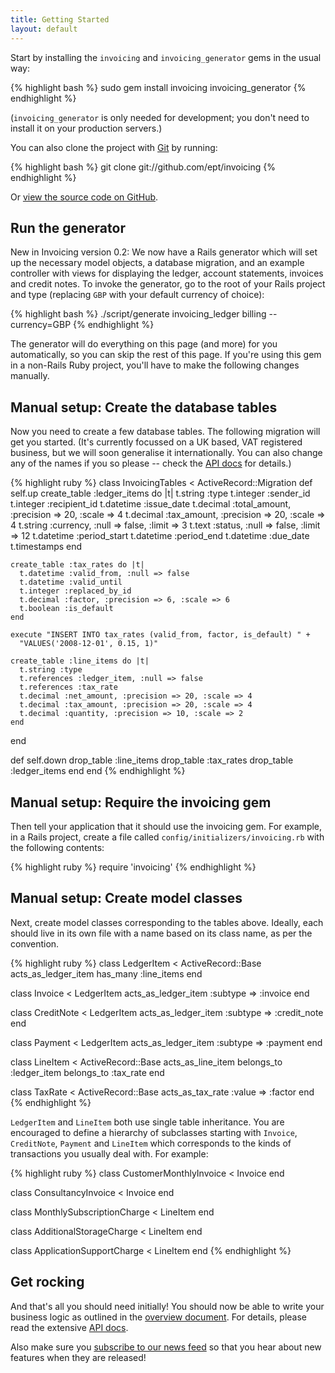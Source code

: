 ```yaml
---
title: Getting Started
layout: default
---
```


Start by installing the `invoicing` and `invoicing_generator` gems in the usual way:

{% highlight bash %}
sudo gem install invoicing invoicing_generator
{% endhighlight %}

(`invoicing_generator` is only needed for development; you don't need to install it on
your production servers.)

You can also clone the project with [Git](http://git-scm.com) by running:

{% highlight bash %}
git clone git://github.com/ept/invoicing
{% endhighlight %}

Or [view the source code on GitHub](http://github.com/ept/invoicing).


Run the generator
-----------------

New in Invoicing version 0.2: We now have a Rails generator which will set up the necessary
model objects, a database migration, and an example controller with views for displaying
the ledger, account statements, invoices and credit notes. To invoke the generator, go to
the root of your Rails project and type (replacing `GBP` with your default currency of
choice):

{% highlight bash %}
./script/generate invoicing_ledger billing --currency=GBP
{% endhighlight %}

The generator will do everything on this page (and more) for you automatically, so you can
skip the rest of this page. If you're using this gem in a non-Rails Ruby project, you'll
have to make the following changes manually.


Manual setup: Create the database tables
----------------------------------------

Now you need to create a few database tables. The following migration will get
you started. (It's currently focussed on a UK based, VAT registered business,
but we will soon generalise it internationally. You can also change any of the
names if you so please -- check the [API docs](http://invoicing.rubyforge.org/doc/)
for details.)

{% highlight ruby %}
class InvoicingTables < ActiveRecord::Migration
  def self.up
    create_table :ledger_items do |t|
      t.string :type
      t.integer :sender_id
      t.integer :recipient_id
      t.datetime :issue_date
      t.decimal :total_amount, :precision => 20, :scale => 4
      t.decimal :tax_amount, :precision => 20, :scale => 4
      t.string :currency, :null => false, :limit => 3
      t.text :status, :null => false, :limit => 12
      t.datetime :period_start
      t.datetime :period_end
      t.datetime :due_date
      t.timestamps
    end
    
    create_table :tax_rates do |t|
      t.datetime :valid_from, :null => false
      t.datetime :valid_until
      t.integer :replaced_by_id
      t.decimal :factor, :precision => 6, :scale => 6
      t.boolean :is_default
    end
    
    execute "INSERT INTO tax_rates (valid_from, factor, is_default) " +
      "VALUES('2008-12-01', 0.15, 1)"
    
    create_table :line_items do |t|
      t.string :type
      t.references :ledger_item, :null => false
      t.references :tax_rate
      t.decimal :net_amount, :precision => 20, :scale => 4
      t.decimal :tax_amount, :precision => 20, :scale => 4
      t.decimal :quantity, :precision => 10, :scale => 2
    end
  end
  
  def self.down
    drop_table :line_items
    drop_table :tax_rates
    drop_table :ledger_items
  end
end
{% endhighlight %}


Manual setup: Require the invoicing gem
---------------------------------------

Then tell your application that it should use the invoicing gem. For example,
in a Rails project, create a file called `config/initializers/invoicing.rb` with
the following contents:

{% highlight ruby %}
require 'invoicing'
{% endhighlight %}


Manual setup: Create model classes
----------------------------------

Next, create model classes corresponding to the tables above. Ideally, each should
live in its own file with a name based on its class name, as per the convention.

{% highlight ruby %}
class LedgerItem < ActiveRecord::Base
  acts_as_ledger_item
  has_many :line_items
end

class Invoice < LedgerItem
  acts_as_ledger_item :subtype => :invoice
end

class CreditNote < LedgerItem
  acts_as_ledger_item :subtype => :credit_note
end

class Payment < LedgerItem
  acts_as_ledger_item :subtype => :payment
end

class LineItem < ActiveRecord::Base
  acts_as_line_item
  belongs_to :ledger_item
  belongs_to :tax_rate
end

class TaxRate < ActiveRecord::Base
  acts_as_tax_rate :value => :factor
end
{% endhighlight %}


`LedgerItem` and `LineItem` both use single table inheritance. You are encouraged
to define a hierarchy of subclasses starting with `Invoice`, `CreditNote`, `Payment`
and `LineItem` which corresponds to the kinds of transactions you usually deal with.
For example:

{% highlight ruby %}
class CustomerMonthlyInvoice < Invoice
end

class ConsultancyInvoice < Invoice
end

class MonthlySubscriptionCharge < LineItem
end

class AdditionalStorageCharge < LineItem
end

class ApplicationSupportCharge < LineItem
end
{% endhighlight %}


Get rocking
-----------

And that's all you should need initially! You should now be able to write your
business logic as outlined in the [overview document](overview.html). For details,
please read the extensive [API docs](http://invoicing.rubyforge.org/doc/).

Also make sure you
[subscribe to our news feed](http://feeds2.feedburner.com/invoicing)
so that you hear about new features when they are released!
